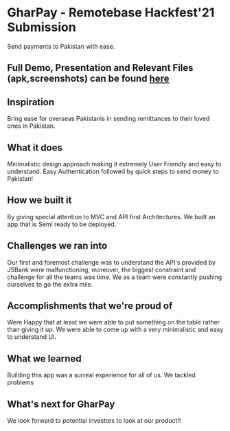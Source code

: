 # GharPay - Remotebase Hackfest'21 Submission

Send payments to Pakistan with ease.
## Full Demo, Presentation and Relevant Files (apk,screenshots) can be found [here](https://drive.google.com/drive/folders/1yn54CsHUAQ_K9cf9mlJZARXECx0z-guv?usp=sharing)


## Inspiration
Bring ease for overseas Pakistanis in sending remittances to their loved ones in Pakistan. 

## What it does
Minimalistic design approach making it extremely User Friendly and easy to understand. Easy Authentication followed by quick steps to send money to Pakistan!

## How we built it
By giving special attention to MVC and API first Architectures. We built an app that is Semi ready to be deployed.


## Challenges we ran into
Our first and foremost challenge was to understand the API's provided by JSBank were malfunctioning, moreover, the biggest constraint and challenge for all the teams was time. We as a team were constantly pushing ourselves to go the extra mile.

## Accomplishments that we're proud of
Were Happy that at least we were able to put something on the table rather than giving it up. We were able to come up with a very minimalistic and easy to understand UI.

## What we learned
Building this app was a surreal experience for all of us. We tackled problems
## What's next for GharPay
We look forward to potential investors to look at our product!!
